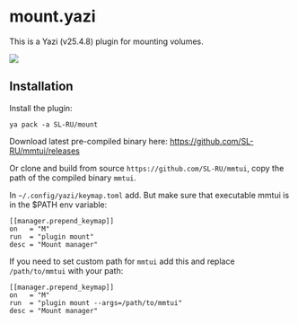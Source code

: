 # mount.yazi

This is a Yazi (v25.4.8) plugin for mounting volumes.

![](screencast.gif)

## Installation

Install the plugin:

```
ya pack -a SL-RU/mount
```

Download latest pre-compiled binary here: https://github.com/SL-RU/mmtui/releases

Or clone and build from source `https://github.com/SL-RU/mmtui`, copy the path of the compiled binary `mmtui`.

In `~/.config/yazi/keymap.toml` add. But make sure that executable mmtui is in the $PATH env variable:

```
[[manager.prepend_keymap]]
on   = "M"
run  = "plugin mount"
desc = "Mount manager"
```

If you need to set custom path for `mmtui` add this and replace `/path/to/mmtui` with your path:

```
[[manager.prepend_keymap]]
on   = "M"
run  = "plugin mount --args=/path/to/mmtui"
desc = "Mount manager"
```
